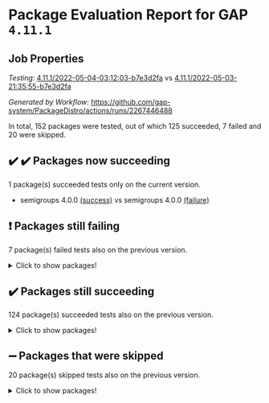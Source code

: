 # Package Evaluation Report for GAP `4.11.1`

## Job Properties

*Testing:* [4.11.1/2022-05-04-03:12:03-b7e3d2fa](https://github.com/gap-system/PackageDistro/blob/data/reports/4.11.1/2022-05-04-03:12:03-b7e3d2fa) vs [4.11.1/2022-05-03-21:35:55-b7e3d2fa](https://github.com/gap-system/PackageDistro/blob/data/reports/4.11.1/2022-05-03-21:35:55-b7e3d2fa)

*Generated by Workflow:* https://github.com/gap-system/PackageDistro/actions/runs/2267446488

In total, 152 packages were tested, out of which 125 succeeded, 7 failed and 20 were skipped.

## :heavy_check_mark: :heavy_check_mark: Packages now succeeding

1 package(s) succeeded tests only on the current version.
- semigroups 4.0.0 [(success)](https://github.com/gap-system/PackageDistro/runs/6283537670?check_suite_focus=true) vs semigroups 4.0.0 [(failure)](https://github.com/gap-system/PackageDistro/runs/6280538116?check_suite_focus=true)

## :exclamation: Packages still failing

7 package(s) failed tests also on the previous version.
<details><summary>Click to show packages!</summary>

- fining 1.4.1 [(failure)](https://github.com/gap-system/PackageDistro/runs/6283535046?check_suite_focus=true)
- francy 1.2.4 [(failure)](https://github.com/gap-system/PackageDistro/runs/6283535397?check_suite_focus=true)
- hap 1.39 [(failure)](https://github.com/gap-system/PackageDistro/runs/6283535930?check_suite_focus=true)
- normalizinterface 1.3.2 [(failure)](https://github.com/gap-system/PackageDistro/runs/6283536817?check_suite_focus=true)
- packagemanager 1.2 [(failure)](https://github.com/gap-system/PackageDistro/runs/6283537013?check_suite_focus=true)
- recog 1.3.2 [(failure)](https://github.com/gap-system/PackageDistro/runs/6283537407?check_suite_focus=true)
- transgrp 3.6.1 [(failure)](https://github.com/gap-system/PackageDistro/runs/6283538346?check_suite_focus=true)
</details>

## :heavy_check_mark: Packages still succeeding

124 package(s) succeeded tests also on the previous version.
<details><summary>Click to show packages!</summary>

- ace 5.4 [(success)](https://github.com/gap-system/PackageDistro/runs/6283533592?check_suite_focus=true)
- aclib 1.3.2 [(success)](https://github.com/gap-system/PackageDistro/runs/6283533617?check_suite_focus=true)
- agt 0.2 [(success)](https://github.com/gap-system/PackageDistro/runs/6283533639?check_suite_focus=true)
- alnuth 3.2.1 [(success)](https://github.com/gap-system/PackageDistro/runs/6283533659?check_suite_focus=true)
- anupq 3.2.6 [(success)](https://github.com/gap-system/PackageDistro/runs/6283533691?check_suite_focus=true)
- atlasrep 2.1.2 [(success)](https://github.com/gap-system/PackageDistro/runs/6283533708?check_suite_focus=true)
- autodoc 2022.03.10 [(success)](https://github.com/gap-system/PackageDistro/runs/6283533731?check_suite_focus=true)
- automata 1.15 [(success)](https://github.com/gap-system/PackageDistro/runs/6283533758?check_suite_focus=true)
- automgrp 1.3.2 [(success)](https://github.com/gap-system/PackageDistro/runs/6283533788?check_suite_focus=true)
- autpgrp 1.10.2 [(success)](https://github.com/gap-system/PackageDistro/runs/6283533819?check_suite_focus=true)
- cap 2022.05-02 [(success)](https://github.com/gap-system/PackageDistro/runs/6283533877?check_suite_focus=true)
- caratinterface 2.3.3 [(success)](https://github.com/gap-system/PackageDistro/runs/6283533921?check_suite_focus=true)
- cddinterface 2020.06.24 [(success)](https://github.com/gap-system/PackageDistro/runs/6283533985?check_suite_focus=true)
- circle 1.6.5 [(success)](https://github.com/gap-system/PackageDistro/runs/6283534058?check_suite_focus=true)
- cohomolo 1.6.10 [(success)](https://github.com/gap-system/PackageDistro/runs/6283534111?check_suite_focus=true)
- congruence 1.2.4 [(success)](https://github.com/gap-system/PackageDistro/runs/6283534170?check_suite_focus=true)
- corelg 1.56 [(success)](https://github.com/gap-system/PackageDistro/runs/6283534289?check_suite_focus=true)
- crime 1.6 [(success)](https://github.com/gap-system/PackageDistro/runs/6283534351?check_suite_focus=true)
- crisp 1.4.5 [(success)](https://github.com/gap-system/PackageDistro/runs/6283534392?check_suite_focus=true)
- crypting 0.10 [(success)](https://github.com/gap-system/PackageDistro/runs/6283534439?check_suite_focus=true)
- cryst 4.1.24 [(success)](https://github.com/gap-system/PackageDistro/runs/6283534473?check_suite_focus=true)
- crystcat 1.1.9 [(success)](https://github.com/gap-system/PackageDistro/runs/6283534502?check_suite_focus=true)
- ctbllib 1.3.4 [(success)](https://github.com/gap-system/PackageDistro/runs/6283534532?check_suite_focus=true)
- cubefree 1.19 [(success)](https://github.com/gap-system/PackageDistro/runs/6283534570?check_suite_focus=true)
- curlinterface 2.2.2 [(success)](https://github.com/gap-system/PackageDistro/runs/6283534612?check_suite_focus=true)
- cvec 2.7.5 [(success)](https://github.com/gap-system/PackageDistro/runs/6283534642?check_suite_focus=true)
- datastructures 0.2.7 [(success)](https://github.com/gap-system/PackageDistro/runs/6283534677?check_suite_focus=true)
- deepthought 1.0.5 [(success)](https://github.com/gap-system/PackageDistro/runs/6283534709?check_suite_focus=true)
- design 1.7 [(success)](https://github.com/gap-system/PackageDistro/runs/6283534745?check_suite_focus=true)
- difsets 2.3.1 [(success)](https://github.com/gap-system/PackageDistro/runs/6283534776?check_suite_focus=true)
- digraphs 1.5.2 [(success)](https://github.com/gap-system/PackageDistro/runs/6283534806?check_suite_focus=true)
- edim 1.3.5 [(success)](https://github.com/gap-system/PackageDistro/runs/6283534851?check_suite_focus=true)
- example 4.3.1 [(success)](https://github.com/gap-system/PackageDistro/runs/6283534885?check_suite_focus=true)
- factint 1.6.3 [(success)](https://github.com/gap-system/PackageDistro/runs/6283534927?check_suite_focus=true)
- ferret 1.0.7 [(success)](https://github.com/gap-system/PackageDistro/runs/6283534984?check_suite_focus=true)
- fga 1.4.0 [(success)](https://github.com/gap-system/PackageDistro/runs/6283535014?check_suite_focus=true)
- float 1.0.3 [(success)](https://github.com/gap-system/PackageDistro/runs/6283535068?check_suite_focus=true)
- format 1.4.3 [(success)](https://github.com/gap-system/PackageDistro/runs/6283535103?check_suite_focus=true)
- forms 1.2.7 [(success)](https://github.com/gap-system/PackageDistro/runs/6283535152?check_suite_focus=true)
- fplsa 1.2.5 [(success)](https://github.com/gap-system/PackageDistro/runs/6283535201?check_suite_focus=true)
- fr 2.4.8 [(success)](https://github.com/gap-system/PackageDistro/runs/6283535296?check_suite_focus=true)
- fwtree 1.3 [(success)](https://github.com/gap-system/PackageDistro/runs/6283535488?check_suite_focus=true)
- gbnp 1.0.5 [(success)](https://github.com/gap-system/PackageDistro/runs/6283535562?check_suite_focus=true)
- generalizedmorphismsforcap 2022.05-01 [(success)](https://github.com/gap-system/PackageDistro/runs/6283535630?check_suite_focus=true)
- genss 1.6.6 [(success)](https://github.com/gap-system/PackageDistro/runs/6283535672?check_suite_focus=true)
- gradedringforhomalg 2022.03-01 [(success)](https://github.com/gap-system/PackageDistro/runs/6283535713?check_suite_focus=true)
- grape 4.8.5 [(success)](https://github.com/gap-system/PackageDistro/runs/6283535753?check_suite_focus=true)
- groupoids 1.69 [(success)](https://github.com/gap-system/PackageDistro/runs/6283535787?check_suite_focus=true)
- grpconst 2.6.2 [(success)](https://github.com/gap-system/PackageDistro/runs/6283535825?check_suite_focus=true)
- guarana 0.96.3 [(success)](https://github.com/gap-system/PackageDistro/runs/6283535852?check_suite_focus=true)
- guava 3.16 [(success)](https://github.com/gap-system/PackageDistro/runs/6283535896?check_suite_focus=true)
- hapcryst 0.1.14 [(success)](https://github.com/gap-system/PackageDistro/runs/6283535962?check_suite_focus=true)
- hecke 1.5.3 [(success)](https://github.com/gap-system/PackageDistro/runs/6283535998?check_suite_focus=true)
- help 3.5 [(success)](https://github.com/gap-system/PackageDistro/runs/6283536032?check_suite_focus=true)
- idrel 2.43 [(success)](https://github.com/gap-system/PackageDistro/runs/6283536077?check_suite_focus=true)
- images 1.3.1 [(success)](https://github.com/gap-system/PackageDistro/runs/6283536104?check_suite_focus=true)
- intpic 0.2.4 [(success)](https://github.com/gap-system/PackageDistro/runs/6283536153?check_suite_focus=true)
- io 4.7.2 [(success)](https://github.com/gap-system/PackageDistro/runs/6283536199?check_suite_focus=true)
- irredsol 1.4.3 [(success)](https://github.com/gap-system/PackageDistro/runs/6283536229?check_suite_focus=true)
- json 2.1.0 [(success)](https://github.com/gap-system/PackageDistro/runs/6283536259?check_suite_focus=true)
- jupyterkernel 1.4.1 [(success)](https://github.com/gap-system/PackageDistro/runs/6283536285?check_suite_focus=true)
- jupyterviz 1.5.1 [(success)](https://github.com/gap-system/PackageDistro/runs/6283536311?check_suite_focus=true)
- kan 1.34 [(success)](https://github.com/gap-system/PackageDistro/runs/6283536339?check_suite_focus=true)
- kbmag 1.5.9 [(success)](https://github.com/gap-system/PackageDistro/runs/6283536368?check_suite_focus=true)
- laguna 3.9.5 [(success)](https://github.com/gap-system/PackageDistro/runs/6283536407?check_suite_focus=true)
- liealgdb 2.2.1 [(success)](https://github.com/gap-system/PackageDistro/runs/6283536428?check_suite_focus=true)
- liepring 2.6 [(success)](https://github.com/gap-system/PackageDistro/runs/6283536454?check_suite_focus=true)
- liering 2.4.2 [(success)](https://github.com/gap-system/PackageDistro/runs/6283536476?check_suite_focus=true)
- linearalgebraforcap 2022.05-02 [(success)](https://github.com/gap-system/PackageDistro/runs/6283536501?check_suite_focus=true)
- loops 3.4.1 [(success)](https://github.com/gap-system/PackageDistro/runs/6283536526?check_suite_focus=true)
- lpres 1.0.3 [(success)](https://github.com/gap-system/PackageDistro/runs/6283536550?check_suite_focus=true)
- majoranaalgebras 1.4 [(success)](https://github.com/gap-system/PackageDistro/runs/6283536574?check_suite_focus=true)
- mapclass 1.4.5 [(success)](https://github.com/gap-system/PackageDistro/runs/6283536590?check_suite_focus=true)
- matgrp 0.64 [(success)](https://github.com/gap-system/PackageDistro/runs/6283536619?check_suite_focus=true)
- modisom 2.5.2 [(success)](https://github.com/gap-system/PackageDistro/runs/6283536645?check_suite_focus=true)
- modulepresentationsforcap 2022.05-01 [(success)](https://github.com/gap-system/PackageDistro/runs/6283536663?check_suite_focus=true)
- monoidalcategories 2022.05-02 [(success)](https://github.com/gap-system/PackageDistro/runs/6283536687?check_suite_focus=true)
- nconvex 2020.11-04 [(success)](https://github.com/gap-system/PackageDistro/runs/6283536721?check_suite_focus=true)
- nilmat 1.4.1 [(success)](https://github.com/gap-system/PackageDistro/runs/6283536752?check_suite_focus=true)
- nock 1.5 [(success)](https://github.com/gap-system/PackageDistro/runs/6283536785?check_suite_focus=true)
- nq 2.5.8 [(success)](https://github.com/gap-system/PackageDistro/runs/6283536852?check_suite_focus=true)
- numericalsgps 1.3.0 [(success)](https://github.com/gap-system/PackageDistro/runs/6283536881?check_suite_focus=true)
- openmath 11.5.1 [(success)](https://github.com/gap-system/PackageDistro/runs/6283536943?check_suite_focus=true)
- orb 4.8.4 [(success)](https://github.com/gap-system/PackageDistro/runs/6283536979?check_suite_focus=true)
- patternclass 2.4.2 [(success)](https://github.com/gap-system/PackageDistro/runs/6283537046?check_suite_focus=true)
- permut 2.0.4 [(success)](https://github.com/gap-system/PackageDistro/runs/6283537081?check_suite_focus=true)
- polenta 1.3.10 [(success)](https://github.com/gap-system/PackageDistro/runs/6283537110?check_suite_focus=true)
- polymaking 0.8.6 [(success)](https://github.com/gap-system/PackageDistro/runs/6283537144?check_suite_focus=true)
- primgrp 3.4.2 [(success)](https://github.com/gap-system/PackageDistro/runs/6283537169?check_suite_focus=true)
- profiling 2.5.0 [(success)](https://github.com/gap-system/PackageDistro/runs/6283537189?check_suite_focus=true)
- qpa 1.33 [(success)](https://github.com/gap-system/PackageDistro/runs/6283537218?check_suite_focus=true)
- quagroup 1.8.3 [(success)](https://github.com/gap-system/PackageDistro/runs/6283537246?check_suite_focus=true)
- radiroot 2.9 [(success)](https://github.com/gap-system/PackageDistro/runs/6283537274?check_suite_focus=true)
- rcwa 4.6.4 [(success)](https://github.com/gap-system/PackageDistro/runs/6283537315?check_suite_focus=true)
- rds 1.8 [(success)](https://github.com/gap-system/PackageDistro/runs/6283537358?check_suite_focus=true)
- repndecomp 1.2.1 [(success)](https://github.com/gap-system/PackageDistro/runs/6283537454?check_suite_focus=true)
- repsn 3.1.0 [(success)](https://github.com/gap-system/PackageDistro/runs/6283537506?check_suite_focus=true)
- resclasses 4.7.2 [(success)](https://github.com/gap-system/PackageDistro/runs/6283537547?check_suite_focus=true)
- scscp 2.3.1 [(success)](https://github.com/gap-system/PackageDistro/runs/6283537613?check_suite_focus=true)
- sglppow 2.2 [(success)](https://github.com/gap-system/PackageDistro/runs/6283537711?check_suite_focus=true)
- sgpviz 0.999.5 [(success)](https://github.com/gap-system/PackageDistro/runs/6283537766?check_suite_focus=true)
- simpcomp 2.1.14 [(success)](https://github.com/gap-system/PackageDistro/runs/6283537822?check_suite_focus=true)
- singular 2020.12.18 [(success)](https://github.com/gap-system/PackageDistro/runs/6283537889?check_suite_focus=true)
- sla 1.5.3 [(success)](https://github.com/gap-system/PackageDistro/runs/6283537943?check_suite_focus=true)
- smallgrp 1.5 [(success)](https://github.com/gap-system/PackageDistro/runs/6283537996?check_suite_focus=true)
- smallsemi 0.6.13 [(success)](https://github.com/gap-system/PackageDistro/runs/6283538046?check_suite_focus=true)
- sonata 2.9.4 [(success)](https://github.com/gap-system/PackageDistro/runs/6283538101?check_suite_focus=true)
- sophus 1.25 [(success)](https://github.com/gap-system/PackageDistro/runs/6283538136?check_suite_focus=true)
- spinsym 1.5.2 [(success)](https://github.com/gap-system/PackageDistro/runs/6283538183?check_suite_focus=true)
- symbcompcc 1.3.2 [(success)](https://github.com/gap-system/PackageDistro/runs/6283538221?check_suite_focus=true)
- thelma 1.3 [(success)](https://github.com/gap-system/PackageDistro/runs/6283538254?check_suite_focus=true)
- tomlib 1.2.9 [(success)](https://github.com/gap-system/PackageDistro/runs/6283538300?check_suite_focus=true)
- toric 1.9.5 [(success)](https://github.com/gap-system/PackageDistro/runs/6283538324?check_suite_focus=true)
- ugaly 4.0.2 [(success)](https://github.com/gap-system/PackageDistro/runs/6283538377?check_suite_focus=true)
- unipot 1.5 [(success)](https://github.com/gap-system/PackageDistro/runs/6283538408?check_suite_focus=true)
- unitlib 4.1.0 [(success)](https://github.com/gap-system/PackageDistro/runs/6283538430?check_suite_focus=true)
- utils 0.72 [(success)](https://github.com/gap-system/PackageDistro/runs/6283538451?check_suite_focus=true)
- uuid 0.7 [(success)](https://github.com/gap-system/PackageDistro/runs/6283538470?check_suite_focus=true)
- walrus 0.9991 [(success)](https://github.com/gap-system/PackageDistro/runs/6283538487?check_suite_focus=true)
- wedderga 4.10.2 [(success)](https://github.com/gap-system/PackageDistro/runs/6283538509?check_suite_focus=true)
- xmod 2.88 [(success)](https://github.com/gap-system/PackageDistro/runs/6283538530?check_suite_focus=true)
- xmodalg 1.22 [(success)](https://github.com/gap-system/PackageDistro/runs/6283538561?check_suite_focus=true)
- yangbaxter 0.10.0 [(success)](https://github.com/gap-system/PackageDistro/runs/6283538581?check_suite_focus=true)
- zeromqinterface 0.13 [(success)](https://github.com/gap-system/PackageDistro/runs/6283538607?check_suite_focus=true)
</details>

## :heavy_minus_sign: Packages that were skipped

20 package(s) skipped tests also on the previous version.
<details><summary>Click to show packages!</summary>

- 4ti2interface 2022.03-01 [(skipped)](https://github.com/gap-system/PackageDistro/runs/6283480373?check_suite_focus=true)
- browse 1.8.14 [(skipped)](https://github.com/gap-system/PackageDistro/runs/6283480373?check_suite_focus=true)
- examplesforhomalg 2022.03-01 [(skipped)](https://github.com/gap-system/PackageDistro/runs/6283480373?check_suite_focus=true)
- gapdoc 1.6.5 [(skipped)](https://github.com/gap-system/PackageDistro/runs/6283480373?check_suite_focus=true)
- gauss 2022.03-01 [(skipped)](https://github.com/gap-system/PackageDistro/runs/6283480373?check_suite_focus=true)
- gaussforhomalg 2022.03-01 [(skipped)](https://github.com/gap-system/PackageDistro/runs/6283480373?check_suite_focus=true)
- gradedmodules 2022.03-01 [(skipped)](https://github.com/gap-system/PackageDistro/runs/6283480373?check_suite_focus=true)
- homalg 2022.03-01 [(skipped)](https://github.com/gap-system/PackageDistro/runs/6283480373?check_suite_focus=true)
- homalgtocas 2022.03-01 [(skipped)](https://github.com/gap-system/PackageDistro/runs/6283480373?check_suite_focus=true)
- io_forhomalg 2022.03-01 [(skipped)](https://github.com/gap-system/PackageDistro/runs/6283480373?check_suite_focus=true)
- itc 1.5.1 [(skipped)](https://github.com/gap-system/PackageDistro/runs/6283480373?check_suite_focus=true)
- localizeringforhomalg 2022.03-01 [(skipped)](https://github.com/gap-system/PackageDistro/runs/6283480373?check_suite_focus=true)
- matricesforhomalg 2022.04-01 [(skipped)](https://github.com/gap-system/PackageDistro/runs/6283480373?check_suite_focus=true)
- modules 2022.03-01 [(skipped)](https://github.com/gap-system/PackageDistro/runs/6283480373?check_suite_focus=true)
- polycyclic 2.16 [(skipped)](https://github.com/gap-system/PackageDistro/runs/6283480373?check_suite_focus=true)
- ringsforhomalg 2022.04-01 [(skipped)](https://github.com/gap-system/PackageDistro/runs/6283480373?check_suite_focus=true)
- sco 2022.03-01 [(skipped)](https://github.com/gap-system/PackageDistro/runs/6283480373?check_suite_focus=true)
- toolsforhomalg 2022.04-03 [(skipped)](https://github.com/gap-system/PackageDistro/runs/6283480373?check_suite_focus=true)
- toricvarieties 2022.03.23 [(skipped)](https://github.com/gap-system/PackageDistro/runs/6283480373?check_suite_focus=true)
- xgap 4.31 [(skipped)](https://github.com/gap-system/PackageDistro/runs/6283480373?check_suite_focus=true)
</details>

